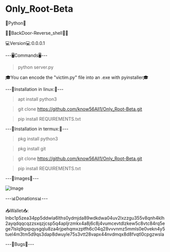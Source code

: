 # Only_Root-Beta
  🐍Python🐍

🕵️‍♂️BackDoor-Reverse_shell🕵️‍♂️

💻Version💻:0.0.0.1

---🖥Commands🖥---

> python server.py

🎓You can encode the "victim.py" file into an .exe with pyinstaller🎓

---📼Installation in linux:📼---
> apt install python3

> git clone https://github.com/know56All1/Only_Root-Beta.git

> pip install REQUIREMENTS.txt 

---📱Installation in termux:📱---
> pkg install python3

> pkg install git

> git clone https://github.com/know56All1/Only_Root-Beta.git

> pip install REQUIREMENTS.txt

---👀Images👀---

![Image](https://github.com/user-attachments/assets/a5c8516e-9cbd-4a9b-9c12-26a0d5909fc3)


---📊Donations📊---

📥Wallet📥: lnbc1p5zea34pp5ddwla6lths0ydmjda89wdkdwa04uv2lxzzgu355v8qnh4klh2ayqdqqcqzzsxqzjcsp5q4apljrzmkx4a8j6c8j4vumcevtdlzkew5c8vtc84rq5ege7lslq9qxpqysgqlu8za4rjpehqmxzptfh6c04q28vvvnmz5mmls0e0vekn4y5tuel4m3tm5d9qs3dap8dwuyle75s3vtt28vapx44nvdmqx8d8fvqtl0cpgzwsla

---🐞Bugs🐞---
